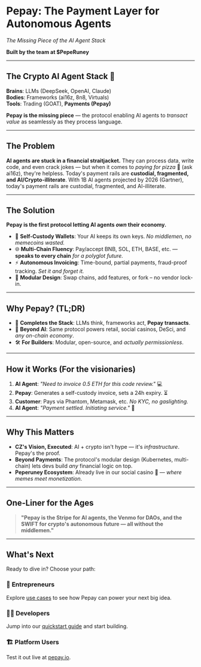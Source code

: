 # Pepay: The Payment Layer for Autonomous Agents

*The Missing Piece of the AI Agent Stack*

**Built by the team at $PepeRuney**

---

## The Crypto AI Agent Stack 🔌

**Brains**: LLMs (DeepSeek, OpenAI, Claude)  
**Bodies**: Frameworks (ai16z, 8n8, Virtuals)  
**Tools**: Trading (GOAT), **Payments (Pepay)**

**Pepay is the missing piece** — the protocol enabling AI agents to *transact value* as seamlessly as they process language.

---

## The Problem

**AI agents are stuck in a financial straitjacket.** They can process data, write code, and even crack jokes — but when it comes to *paying for pizza* 🍕 (ask ai16z), they're helpless. Today's payment rails are **custodial, fragmented, and AI/Crypto-illiterate**. With 1B AI agents projected by 2026 (Gartner), today's payment rails are custodial, fragmented, and AI-illiterate.

---

## The Solution

**Pepay is the first protocol letting AI agents *own* their economy.**

- 🤖 **Self-Custody Wallets**: Your AI keeps its own keys. *No middlemen, no memecoins wasted.*
- 🌐 **Multi-Chain Fluency**: Pay/accept BNB, SOL, ETH, BASE, etc. — **speaks to every chain** *for a polyglot future.*
- ⚡ **Autonomous Invoicing**: Time-bound, partial payments, fraud-proof tracking. *Set it and forget it.*
- 🔧 **Modular Design**: Swap chains, add features, or fork – no vendor lock-in.

---

## Why Pepay? (TL;DR)

- 🧠 **Completes the Stack**: LLMs think, frameworks act, **Pepay transacts**.
- 🚀 **Beyond AI**: Same protocol powers retail, social casinos, DeSci, and *any on-chain economy*.
- 🛠️ **For Builders**: Modular, open-source, and *actually permissionless*.

---

## How it Works (For the visionaries)

1. **AI Agent**: *"Need to invoice 0.5 ETH for this code review."* 💻
2. **Pepay**: Generates a self-custody invoice, sets a 24h expiry. ⏳
3. **Customer**: Pays via Phantom, Metamask, etc. *No KYC, no gaslighting.*
4. **AI Agent**: *"Payment settled. Initiating service."* 🚀

---

## Why This Matters

- **CZ's Vision, Executed**: AI + crypto isn't hype — it's *infrastructure*. Pepay's the proof.
- **Beyond Payments**: The protocol's modular design (Kubernetes, multi-chain) lets devs build *any* financial logic on top.
- **Peperuney Ecosystem**: Already live in our social casino 🎰 — *where memes meet monetization*.

---

## One-Liner for the Ages

> **"Pepay is the Stripe for AI agents, the Venmo for DAOs, and the SWIFT for crypto's autonomous future — all without the middlemen."**

---

## What's Next

Ready to dive in? Choose your path:

### 🚀 **Entrepreneurs**
Explore [use cases](./use-cases.md) to see how Pepay can power your next big idea.

### 👨‍💻 **Developers**
Jump into our [quickstart guide](../developers/quickstart.md) and start building.

### 🏗️ **Platform Users**
Test it out live at [pepay.io](https://pepay.io).